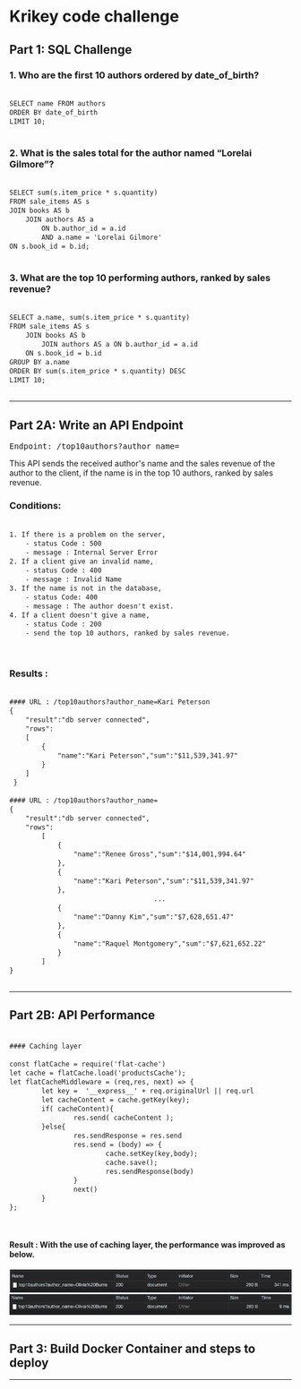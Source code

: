 # Krikey code challenge
## Part 1: SQL Challenge
### 1. Who are the first 10 authors ordered by date_of_birth?
<pre>
<code>
SELECT name FROM authors
ORDER BY date_of_birth
LIMIT 10;
</code>
</pre>

### 2. What is the sales total for the author named “Lorelai Gilmore”?
<pre>
<code>
SELECT sum(s.item_price * s.quantity)
FROM sale_items AS s
JOIN books AS b
    JOIN authors AS a
        ON b.author_id = a.id
        AND a.name = 'Lorelai Gilmore'
ON s.book_id = b.id;
</code>
</pre>

### 3. What are the top 10 performing authors, ranked by sales revenue?
<pre>
<code>
SELECT a.name, sum(s.item_price * s.quantity)
FROM sale_items AS s
    JOIN books AS b
        JOIN authors AS a ON b.author_id = a.id
    ON s.book_id = b.id
GROUP BY a.name
ORDER BY sum(s.item_price * s.quantity) DESC
LIMIT 10;
</code>
</pre>

<hr/>

## Part 2A: Write an API Endpoint
<pre>
Endpoint: /top10authors?author_name=<name of an author>
</pre>

This API sends the received author's name and the sales revenue of the author to the client, if the name is in the top 10 authors, ranked by sales revenue. 

### Conditions: 
<pre>
<code>
1. If there is a problem on the server,
    - status Code : 500
    - message : Internal Server Error
2. If a client give an invalid name,
    - status Code : 400
    - message : Invalid Name
3. If the name is not in the database,
    - status Code: 400
    - message : The author doesn't exist.
4. If a client doesn't give a name,
    - status Code : 200
    - send the top 10 authors, ranked by sales revenue.
<!-- 1. If a client doesn't give an author's name :
    - status Code :  
    - provide the top 10 performing authors with sales revenue, ranked by sales revenue-->
</code>
</pre>

### Results :
<pre>
<code>
#### URL : /top10authors?author_name=Kari Peterson
{
    "result":"db server connected",
    "rows":
    [
        {
            "name":"Kari Peterson","sum":"$11,539,341.97"
        }
    ]
 }
 
#### URL : /top10authors?author_name=
{
    "result":"db server connected",
    "rows":
        [
            {
                "name":"Renee Gross","sum":"$14,001,994.64"
            },
            {
                "name":"Kari Peterson","sum":"$11,539,341.97"
            },
                                    ...
            {
                "name":"Danny Kim","sum":"$7,628,651.47"
            },
            {
                "name":"Raquel Montgomery","sum":"$7,621,652.22"
            }
        ]
}
</code>
</pre>

<hr/>

## Part 2B: API Performance
<pre>
<code>
#### Caching layer

const flatCache = require('flat-cache')
let cache = flatCache.load('productsCache');
let flatCacheMiddleware = (req,res, next) => {
        let key =  '__express__' + req.originalUrl || req.url
        let cacheContent = cache.getKey(key);
        if( cacheContent){
                res.send( cacheContent );
        }else{
                res.sendResponse = res.send
                res.send = (body) => {
                        cache.setKey(key,body);
                        cache.save();
                        res.sendResponse(body)
                }
                next()
        }
};

</code>
</pre>

#### Result : With the use of caching layer, the performance was improved as below.
![plot](https://github.com/seongohr/Krikey/blob/main/img/2b_bf.png)
![plot](https://raw.githubusercontent.com/seongohr/Krikey/main/img/2b_af.png)


<hr/>

## Part 3: Build Docker Container and steps to deploy

<hr/>
